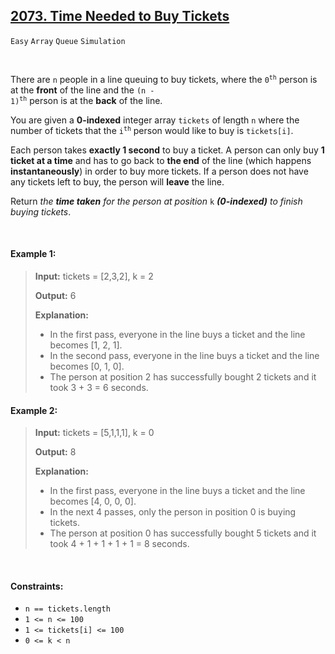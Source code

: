 ## [2073. Time Needed to Buy Tickets](https://leetcode.com/problems/time-needed-to-buy-tickets/)

<code>Easy</code> <code>Array</code> <code>Queue</code> <code>Simulation</code>

<br>

There are <code>n</code> people in a line queuing to buy tickets, where the <code>0<sup>th</sup></code> person is at the __front__ of the line and the <code>(n - 1)<sup>th</sup></code> person is at the __back__ of the line.

You are given a __0-indexed__ integer array <code>tickets</code> of length <code>n</code> where the number of tickets that the <code>i<sup>th</sup></code> person would like to buy is <code>tickets[i]</code>.

Each person takes __exactly 1 second__ to buy a ticket. A person can only buy __1 ticket at a time__ and has to go back to __the end__ of the line (which happens __instantaneously__) in order to buy more tickets. If a person does not have any tickets left to buy, the person will __leave__ the line.

Return *the __time taken__ for the person at position* <code>k</code> *__(0-indexed)__ to finish buying tickets*.

<br>

#### Example 1:

> __Input:__ tickets = [2,3,2], k = 2
> 
> __Output:__ 6
> 
> __Explanation:__   
> - In the first pass, everyone in the line buys a ticket and the line becomes [1, 2, 1].  
> - In the second pass, everyone in the line buys a ticket and the line becomes [0, 1, 0].  
> - The person at position 2 has successfully bought 2 tickets and it took 3 + 3 = 6 seconds.  

#### Example 2:

> __Input:__ tickets = [5,1,1,1], k = 0
> 
> __Output:__ 8
> 
> __Explanation:__
> - In the first pass, everyone in the line buys a ticket and the line becomes [4, 0, 0, 0].  
> - In the next 4 passes, only the person in position 0 is buying tickets.  
> - The person at position 0 has successfully bought 5 tickets and it took 4 + 1 + 1 + 1 + 1 = 8 seconds.  

<br>

#### Constraints:

- <code>n == tickets.length</code>
- <code>1 <= n <= 100</code>
- <code>1 <= tickets[i] <= 100</code>
- <code>0 <= k < n</code>
